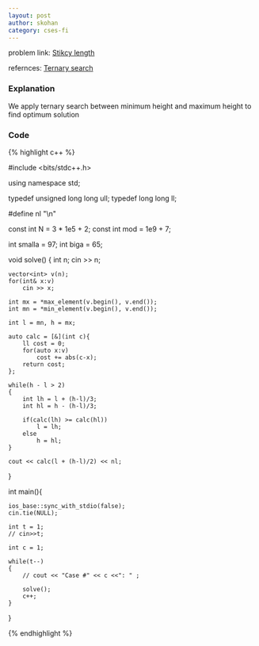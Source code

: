 ```yaml
---
layout: post
author: skohan
category: cses-fi
---
```


problem link: [Stikcy length](https://cses.fi/problemset/task/1074/)

refernces: [Ternary search](https://www.geeksforgeeks.org/ternary-search/)


### Explanation
We apply ternary search between minimum height and maximum height to find optimum solution

### Code

{% highlight c++ %}


#include <bits/stdc++.h>
	
using namespace std;
	
typedef unsigned long long ull;
typedef long long ll;
	
#define nl "\n"
	
const int N = 3 * 1e5 + 2;
const int mod = 1e9 + 7;
	
int smalla = 97;
int biga = 65;
	
	
void solve()
{
	int n;
	cin >> n;
	
	vector<int> v(n);
	for(int& x:v)
		cin >> x;
	
	int mx = *max_element(v.begin(), v.end());
	int mn = *min_element(v.begin(), v.end());
	
	int l = mn, h = mx;
	
	auto calc = [&](int c){
		ll cost = 0;
		for(auto x:v)
			cost += abs(c-x);
		return cost;
	};
	
	while(h - l > 2)
	{
		int lh = l + (h-l)/3;
		int hl = h - (h-l)/3;
	
		if(calc(lh) >= calc(hl))
			l = lh;
		else
			h = hl;
	} 
	
	cout << calc(l + (h-l)/2) << nl;
}
	
int main(){
	
	ios_base::sync_with_stdio(false);
	cin.tie(NULL);
	
	int t = 1;
	// cin>>t;
	
	int c = 1;
	
	while(t--)
	{
		// cout << "Case #" << c <<": " ;
	
		solve();
		c++;
	}
}

{% endhighlight %}


